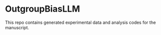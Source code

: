 # OutgroupBiasLLM

This repo contains generated experimental data and analysis codes for the manuscript.